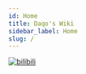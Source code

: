 ```yaml
---
id: Home
title: Daqo's Wiki
sidebar_label: Home
slug: /
---
```




[![bilibili](https://img.shields.io/badge/dynamic/json?labelColor=FE7398&label=BILIBILI&query=%24.data.totalSubs&url=https%3A%2F%2Fapi.spencerwoo.com%2Fsubstats%2F%3Fsource%3Dbilibili%26queryKey%3D483818980&color=282c34&longCache=true?&style=for-the-badge)](https://space.bilibili.com/483818980)
